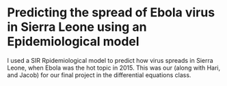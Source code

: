 # Predicting the spread of Ebola virus in Sierra Leone using an Epidemiological model

I used a SIR Rpidemiological model to predict how virus spreads in Sierra Leone, when Ebola was the hot topic in 2015. 
This was our (along with Hari, and Jacob) for our final project in the differential equations class. 
 
